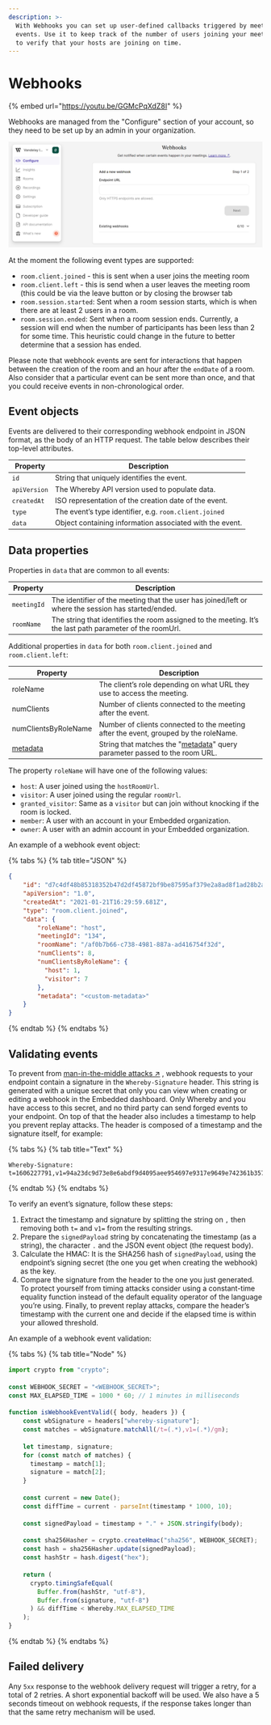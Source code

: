 ```yaml
---
description: >-
  With Webhooks you can set up user-defined callbacks triggered by meeting
  events. Use it to keep track of the number of users joining your meetings, or
  to verify that your hosts are joining on time.
---
```


# Webhooks

{% embed url="https://youtu.be/GGMcPqXdZ8I" %}

Webhooks are managed from the "Configure" section of your account, so they need to be set up by an admin in your organization.

![Visit the "Configure" section of your Whereby Embedded account dashboard and scroll down to find the Webhooks setup.](../.gitbook/assets/webhooks-dashboard.png)

At the moment the following event types are supported:

* `room.client.joined` - this is sent when a user joins the meeting room
* `room.client.left` - this is send when a user leaves the meeting room (this could be via the leave button or by closing the browser tab
* `room.session.started`: Sent when a room session starts, which is when there are at least 2 users in a room.
* `room.session.ended`: Sent when a room session ends. Currently, a session will end when the number of participants has been less than 2 for some time. This heuristic could change in the future to better determine that a session has ended.

Please note that webhook events are sent for interactions that happen between the creation of the room and an hour after the `endDate` of a room. Also consider that a particular event can be sent more than once, and that you could receive events in non-chronological order.

## Event objects

Events are delivered to their corresponding webhook endpoint in JSON format, as the body of an HTTP request. The table below describes their top-level attributes.

| Property     | Description                                              |
| ------------ | -------------------------------------------------------- |
| `id`         | String that uniquely identifies the event.               |
| `apiVersion` | The Whereby API version used to populate data.           |
| `createdAt`  | ISO representation of the creation date of the event.    |
| `type`       | The event’s type identifier, e.g. `room.client.joined`   |
| `data`       | Object containing information associated with the event. |

## Data properties

Properties in `data` that are common to all events:

| Property    | Description                                                                                               |
| ----------- | --------------------------------------------------------------------------------------------------------- |
| `meetingId` | The identifier of the meeting that the user has joined/left or where the session has started/ended.       |
| `roomName`  | The string that identifies the room assigned to the meeting. It’s the last path parameter of the roomUrl. |



Additional properties in `data` for both `room.client.joined` and `room.client.left`:

| Property                                                                                        | Description                                                                                                                                                       |
| ----------------------------------------------------------------------------------------------- | ----------------------------------------------------------------------------------------------------------------------------------------------------------------- |
| roleName                                                                                        | The client’s role depending on what URL they use to access the meeting.                                                                                           |
| numClients                                                                                      | Number of clients connected to the meeting after the event.                                                                                                       |
| numClientsByRoleName                                                                            | Number of clients connected to the meeting after the event, grouped by the roleName.                                                                              |
| [metadata](../customizing-rooms/using-url-parameters.md#metadata-less-than-string-greater-than) | String that matches the "[metadata](../customizing-rooms/using-url-parameters.md#metadata-less-than-string-greater-than)" query parameter passed to the room URL. |



The property `roleName` will have one of the following values:

* `host`: A user joined using the `hostRoomUrl`.
* `visitor`: A user joined using the regular `roomUrl`.
* `granted_visitor`: Same as a `visitor` but can join without knocking if the room is locked.
* `member`: A user with an account in your Embedded organization.
* `owner`: A user with an admin account in your Embedded organization.

An example of a webhook event object:

{% tabs %}
{% tab title="JSON" %}
```json
{
    "id": "d7c4df48b85318352b47d2df45872bf9be87595af379e2a8ad8f1ad28b2a482e",
    "apiVersion": "1.0",
    "createdAt": "2021-01-21T16:29:59.681Z",
    "type": "room.client.joined",
    "data": {
        "roleName": "host",
        "meetingId": "134",
        "roomName": "/af0b7b66-c738-4981-887a-ad416754f32d",
        "numClients": 8,
        "numClientsByRoleName": {
          "host": 1,
          "visitor": 7
        },
        "metadata": "<custom-metadata>"
    }
}
```
{% endtab %}
{% endtabs %}

## Validating events

To prevent from [man-in-the-middle attacks ↗](https://en.wikipedia.org/wiki/Man-in-the-middle\_attack) , webhook requests to your endpoint contain a signature in the `Whereby-Signature` header. This string is generated with a unique secret that only you can view when creating or editing a webhook in the Embedded dashboard. Only Whereby and you have access to this secret, and no third party can send forged events to your endpoint. On top of that the header also includes a timestamp to help you prevent replay attacks. The header is composed of a timestamp and the signature itself, for example:

{% tabs %}
{% tab title="Text" %}
```
Whereby-Signature: 
t=1606227791,v1=94a23dc9d73e8e6abdf9d4095aee954697e9317e9649e742361b35707edd45a3

```
{% endtab %}
{% endtabs %}

To verify an event’s signature, follow these steps:

1. Extract the timestamp and signature by splitting the string on `,` then removing both `t=` and `v1=` from the resulting strings.
2. Prepare the `signedPayload` string by concatenating the timestamp (as a string), the character `.` and the JSON event object (the request body).
3. Calculate the HMAC: It is the SHA256 hash of `signedPayload`, using the endpoint’s signing secret (the one you get when creating the webhook) as the key.
4. Compare the signature from the header to the one you just generated. To protect yourself from timing attacks consider using a constant-time equality function instead of the default equality operator of the language you’re using. Finally, to prevent replay attacks, compare the header’s timestamp with the current one and decide if the elapsed time is within your allowed threshold.

An example of a webhook event validation:

{% tabs %}
{% tab title="Node" %}
```javascript
import crypto from "crypto";

const WEBHOOK_SECRET = "<WEBHOOK_SECRET>";
const MAX_ELAPSED_TIME = 1000 * 60; // 1 minutes in milliseconds

function isWebhookEventValid({ body, headers }) {
    const wbSignature = headers["whereby-signature"];
    const matches = wbSignature.matchAll(/t=(.*),v1=(.*)/gm);

    let timestamp, signature;
    for (const match of matches) {
      timestamp = match[1];
      signature = match[2];
    }

    const current = new Date();
    const diffTime = current - parseInt(timestamp * 1000, 10);

    const signedPayload = timestamp + "." + JSON.stringify(body);

    const sha256Hasher = crypto.createHmac("sha256", WEBHOOK_SECRET);
    const hash = sha256Hasher.update(signedPayload);
    const hashStr = hash.digest("hex");

    return (
      crypto.timingSafeEqual(
        Buffer.from(hashStr, "utf-8"),
        Buffer.from(signature, "utf-8")
      ) && diffTime < Whereby.MAX_ELAPSED_TIME
    );
}
```
{% endtab %}
{% endtabs %}

## Failed delivery

Any `5xx` response to the webhook delivery request will trigger a retry, for a total of 2 retries. A short exponential backoff will be used. We also have a 5 seconds timeout on webhook requests, if the response takes longer than that the same retry mechanism will be used.
